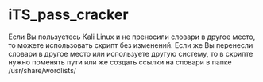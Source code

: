 # iTS_pass_cracker

Если Вы пользуетесь Kali Linux и не преносили словари в другое место, то можете использовать скрипт без изменений.
Если же Вы перенесли словари в другое место или используете другую систему, то в скрипте нужно поменять пути или же
создать ссылки на словари в папке /usr/share/wordlists/
